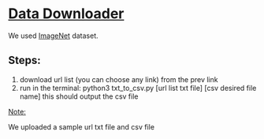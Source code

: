 <h1><strong><span style="text-decoration: underline;">Data Downloader</span></strong></h1>
<p>We used&nbsp;<a href="http://image-net.org/download-imageurls">ImageNet</a>&nbsp;dataset.</p>
<h2>Steps:</h2>
<ol>
<li>download url list (you can choose any link) from the prev link</li>
<li>run in the terminal: python3 txt_to_csv.py [url list txt file] [csv desired file name] this should output the csv file</li>
</ol>
<p><span style="text-decoration: underline;">Note:</span></p>
<p>We uploaded a sample url txt file and csv file&nbsp;</p>

